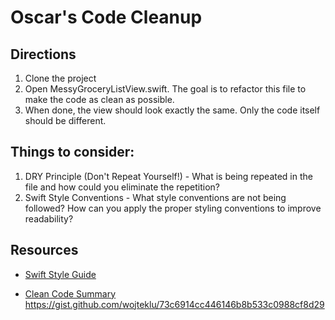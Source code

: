 # Oscar's Code Cleanup

## Directions

1. Clone the project
2. Open MessyGroceryListView.swift. The goal is to refactor this file to make the code as clean as possible.
3. When done, the view should look exactly the same. Only the code itself should be different.

## Things to consider:

1. DRY Principle (Don't Repeat Yourself!) - What is being repeated in the file and how could you eliminate the repetition?
2. Swift Style Conventions - What style conventions are not being followed? How can you apply the proper styling conventions to improve readability?

## Resources 

- [Swift Style Guide](https://google.github.io/swift/)

- [Clean Code Summary](https://gist.github.com/wojteklu/73c6914cc446146b8b533c0988cf8d29)
https://gist.github.com/wojteklu/73c6914cc446146b8b533c0988cf8d29
